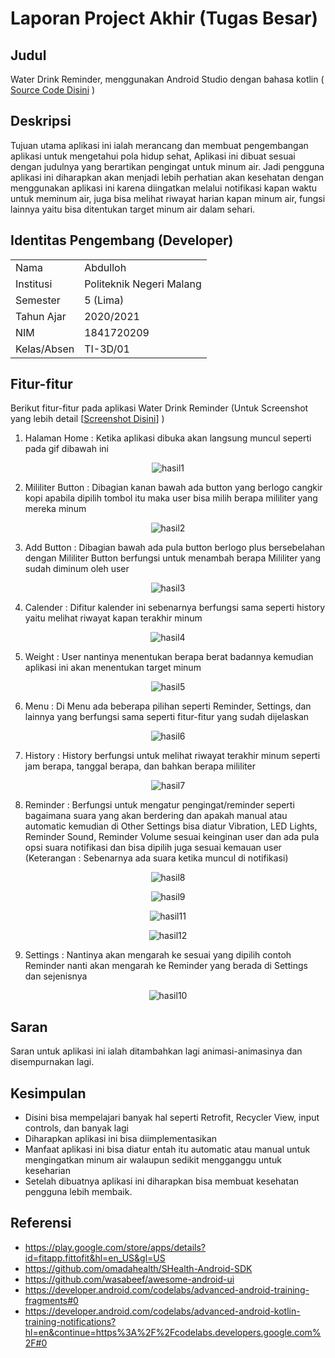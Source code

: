 # Laporan Project Akhir (Tugas Besar)

## Judul 
Water Drink Reminder, menggunakan Android Studio dengan bahasa kotlin ( [Source Code Disini](https://github.com/abdullohn/Mobile-3D-01/tree/gh-pages/src/13_Projek) )

## Deskripsi
Tujuan utama aplikasi ini ialah merancang dan membuat pengembangan aplikasi untuk mengetahui pola hidup
sehat, Aplikasi ini dibuat sesuai dengan judulnya yang berartikan pengingat untuk minum air. Jadi pengguna aplikasi ini diharapkan akan menjadi lebih perhatian akan kesehatan dengan menggunakan aplikasi ini karena diingatkan melalui notifikasi kapan waktu untuk meminum air, juga bisa melihat riwayat harian kapan minum air, fungsi lainnya yaitu bisa ditentukan target minum air dalam sehari.

## Identitas Pengembang (Developer)
<table>
 <tbody>
  <tr>
   <td>Nama</td><td>Abdulloh</td></td>
  </tr>
  <tr>
   <td>Institusi</td><td>Politeknik Negeri Malang</td></td>
  </tr>
  <tr>
   <td>Semester</td><td>5 (Lima)</td></td>
  </tr>
  <tr>
   <td>Tahun Ajar</td><td>2020/2021</td></td>
  </tr>
  <tr>
   <td>NIM</td><td>1841720209</td></td>
  </tr>
   <tr>
   <td>Kelas/Absen</td><td>TI-3D/01</td></td>
  </tr>
 </tbody>
</table>

## Fitur-fitur 
Berikut fitur-fitur pada aplikasi Water Drink Reminder (Untuk Screenshot yang lebih detail [[Screenshot Disini](https://github.com/abdullohn/Mobile-3D-01/tree/gh-pages/docs/13_Projek/img)] )

1. Halaman Home : Ketika aplikasi dibuka akan langsung muncul seperti pada gif dibawah ini

<span style="display:block;text-align:center">![hasil1](img/(gif)Home.gif)</span>

2. Mililiter Button : Dibagian kanan bawah ada button yang berlogo cangkir kopi apabila dipilih tombol itu maka user bisa milih berapa mililiter yang mereka minum

<span style="display:block;text-align:center">![hasil2](img/(gif)Mililiter.gif)</span>

3. Add Button : Dibagian bawah ada pula button berlogo plus bersebelahan dengan Mililiter Button berfungsi untuk menambah berapa Mililiter yang sudah diminum oleh user

<span style="display:block;text-align:center">![hasil3](img/(gif)Add.gif)</span>

4. Calender : Difitur kalender ini sebenarnya berfungsi sama seperti history yaitu melihat riwayat kapan terakhir minum

<span style="display:block;text-align:center">![hasil4](img/Calender.jpeg)</span>

5. Weight : User nantinya menentukan berapa berat badannya kemudian aplikasi ini akan menentukan target minum

<span style="display:block;text-align:center">![hasil5](img/(gif)Weight.gif)</span>

6. Menu : Di Menu ada beberapa pilihan seperti Reminder, Settings, dan lainnya yang berfungsi sama seperti fitur-fitur yang sudah dijelaskan

<span style="display:block;text-align:center">![hasil6](img/(gif)Menu.gif)</span>

7. History : History berfungsi untuk melihat riwayat terakhir minum seperti jam berapa, tanggal berapa, dan bahkan berapa mililiter

<span style="display:block;text-align:center">![hasil7](img/History.jpeg)</span>

8. Reminder : Berfungsi untuk mengatur pengingat/reminder seperti bagaimana suara yang akan berdering dan apakah manual atau automatic kemudian di Other Settings bisa diatur Vibration, LED Lights, Reminder Sound, Reminder Volume sesuai keinginan user dan ada pula opsi suara notifikasi dan bisa dipilih juga sesuai kemauan user (Keterangan : Sebenarnya ada suara ketika muncul di notifikasi)

<span style="display:block;text-align:center">![hasil8](img/Reminder.jpeg)</span>

<span style="display:block;text-align:center">![hasil9](img/(gif)Reminder&Notifikasi.gif)</span>

<span style="display:block;text-align:center">![hasil11](img/Other_Settings.jpeg)</span>

<span style="display:block;text-align:center">![hasil12](img/Sound_Options.jpeg)</span>

9. Settings : Nantinya akan mengarah ke sesuai yang dipilih contoh Reminder nanti akan mengarah ke Reminder yang berada di Settings dan sejenisnya

<span style="display:block;text-align:center">![hasil10](img/Settings.jpeg)</span>


## Saran
Saran untuk aplikasi ini ialah ditambahkan lagi animasi-animasinya dan disempurnakan lagi.

## Kesimpulan
- Disini bisa mempelajari banyak hal seperti Retrofit, Recycler View, input controls, dan banyak lagi
- Diharapkan aplikasi ini bisa diimplementasikan
- Manfaat aplikasi ini bisa diatur entah itu automatic atau manual untuk mengingatkan minum air walaupun sedikit mengganggu untuk keseharian
- Setelah dibuatnya aplikasi ini diharapkan bisa membuat kesehatan pengguna lebih membaik.

## Referensi

- https://play.google.com/store/apps/details?id=fitapp.fittofit&hl=en_US&gl=US
- https://github.com/omadahealth/SHealth-Android-SDK 
- https://github.com/wasabeef/awesome-android-ui
- https://developer.android.com/codelabs/advanced-android-training-fragments#0
- https://developer.android.com/codelabs/advanced-android-kotlin-training-notifications?hl=en&continue=https%3A%2F%2Fcodelabs.developers.google.com%2F#0 


